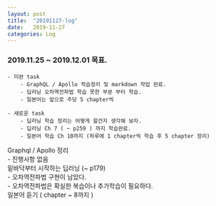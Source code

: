 ```yaml
---
layout: post
title:  "20191127-log"
date:   2019-11-27
categories: Log
---
```

### 2019.11.25 ~ 2019.12.01 목표.
    - 미완 task
        - GraphQL / Apollo 학습정리 및 markdown 작업 완료.
        - 딥러닝 오차역전파법 학습 못한 부분 부터 학습.
        - 일본어는 앞으로 주당 5 chapter씩

    - 새로운 task
        - 딥러닝 학습 정리는 어떻게 할건지 생각해 보자.
        - 딥러닝 Ch 7 ( ~ p259 ) 까지 학습완료.
        - 일본어 학습 Ch 10까지 (하루에 1 chapter씩 학습 후 5 chapter 정리)

Graphql / Apollo 정리  
    - 진행사항 없음  
밑바닥부터 시작하는 딥러닝 (~ p179)  
    - 오차역전파법 구현이 남았다.  
    - 오차역전파법은 확실한 복습이나 추가학습이 필요하다.  
일본어 듣기 ( chapter ~ 8까지  )